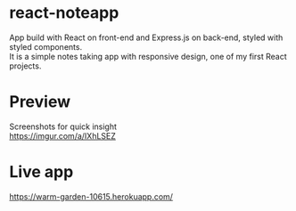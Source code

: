 # react-noteapp
App build with React on front-end and Express.js on back-end, styled with styled components.  
It is a simple notes taking app with responsive design, one of my first React projects.  
# Preview
Screenshots for quick insight  
https://imgur.com/a/IXhLSEZ
# Live app
https://warm-garden-10615.herokuapp.com/
